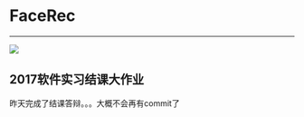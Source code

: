 # FaceRec
-----
[![](https://img.shields.io/badge/build-Indefinitely%20pause-orange.svg)]()


## 2017软件实习结课大作业


昨天完成了结课答辩。。。大概不会再有commit了
